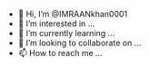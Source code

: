 - 👋 Hi, I’m @IMRAANkhan0001
- 👀 I’m interested in ...
- 🌱 I’m currently learning ...
- 💞️ I’m looking to collaborate on ...
- 📫 How to reach me ...

<!---
IMRAANkhan0001/IMRAANkhan0001 is a ✨ special ✨ repository because its `README.md` (this file) appears on your GitHub profile.
You can click the Preview link to take a look at your changes.
